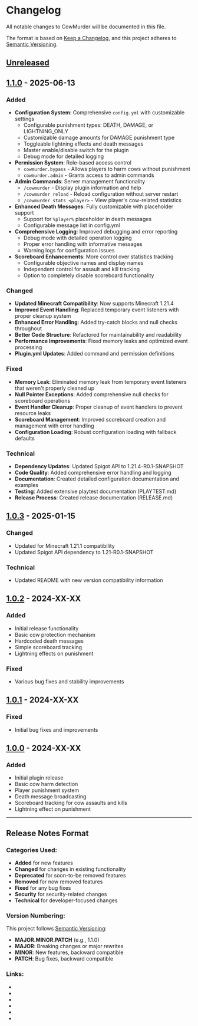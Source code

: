 # Changelog

All notable changes to CowMurder will be documented in this file.

The format is based on [Keep a Changelog](https://keepachangelog.com/en/1.0.0/),
and this project adheres to [Semantic Versioning](https://semver.org/spec/v2.0.0.html).

## [Unreleased]

## [1.1.0] - 2025-06-13

### Added
- **Configuration System**: Comprehensive `config.yml` with customizable settings
  - Configurable punishment types: DEATH, DAMAGE, or LIGHTNING_ONLY
  - Customizable damage amounts for DAMAGE punishment type
  - Toggleable lightning effects and death messages
  - Master enable/disable switch for the plugin
  - Debug mode for detailed logging
- **Permission System**: Role-based access control
  - `cowmurder.bypass` - Allows players to harm cows without punishment
  - `cowmurder.admin` - Grants access to admin commands
- **Admin Commands**: Server management functionality
  - `/cowmurder` - Display plugin information and help
  - `/cowmurder reload` - Reload configuration without server restart
  - `/cowmurder stats <player>` - View player's cow-related statistics
- **Enhanced Death Messages**: Fully customizable with placeholder support
  - Support for `%player%` placeholder in death messages
  - Configurable message list in config.yml
- **Comprehensive Logging**: Improved debugging and error reporting
  - Debug mode with detailed operation logging
  - Proper error handling with informative messages
  - Warning logs for configuration issues
- **Scoreboard Enhancements**: More control over statistics tracking
  - Configurable objective names and display names
  - Independent control for assault and kill tracking
  - Option to completely disable scoreboard functionality

### Changed
- **Updated Minecraft Compatibility**: Now supports Minecraft 1.21.4
- **Improved Event Handling**: Replaced temporary event listeners with proper cleanup system
- **Enhanced Error Handling**: Added try-catch blocks and null checks throughout
- **Better Code Structure**: Refactored for maintainability and readability
- **Performance Improvements**: Fixed memory leaks and optimized event processing
- **Plugin.yml Updates**: Added command and permission definitions

### Fixed
- **Memory Leak**: Eliminated memory leak from temporary event listeners that weren't properly cleaned up
- **Null Pointer Exceptions**: Added comprehensive null checks for scoreboard operations
- **Event Handler Cleanup**: Proper cleanup of event handlers to prevent resource leaks
- **Scoreboard Management**: Improved scoreboard creation and management with error handling
- **Configuration Loading**: Robust configuration loading with fallback defaults

### Technical
- **Dependency Updates**: Updated Spigot API to 1.21.4-R0.1-SNAPSHOT
- **Code Quality**: Added comprehensive error handling and logging
- **Documentation**: Created detailed configuration documentation and examples
- **Testing**: Added extensive playtest documentation (PLAYTEST.md)
- **Release Process**: Created release documentation (RELEASE.md)

## [1.0.3] - 2025-01-15

### Changed
- Updated for Minecraft 1.21.1 compatibility
- Updated Spigot API dependency to 1.21-R0.1-SNAPSHOT

### Technical
- Updated README with new version compatibility information

## [1.0.2] - 2024-XX-XX

### Added
- Initial release functionality
- Basic cow protection mechanism
- Hardcoded death messages
- Simple scoreboard tracking
- Lightning effects on punishment

### Fixed
- Various bug fixes and stability improvements

## [1.0.1] - 2024-XX-XX

### Fixed
- Initial bug fixes and improvements

## [1.0.0] - 2024-XX-XX

### Added
- Initial plugin release
- Basic cow harm detection
- Player punishment system
- Death message broadcasting
- Scoreboard tracking for cow assaults and kills
- Lightning effect on punishment

---

## Release Notes Format

### Categories Used:
- **Added** for new features
- **Changed** for changes in existing functionality  
- **Deprecated** for soon-to-be removed features
- **Removed** for now removed features
- **Fixed** for any bug fixes
- **Security** for security-related changes
- **Technical** for developer-focused changes

### Version Numbering:
This project follows [Semantic Versioning](https://semver.org/):
- **MAJOR.MINOR.PATCH** (e.g., 1.1.0)
- **MAJOR**: Breaking changes or major rewrites
- **MINOR**: New features, backward compatible
- **PATCH**: Bug fixes, backward compatible

### Links:
- [Unreleased]: https://github.com/voidfemme/cow_murder/compare/v1.1.0...HEAD
- [1.1.0]: https://github.com/voidfemme/cow_murder/compare/v1.0.3...v1.1.0
- [1.0.3]: https://github.com/voidfemme/cow_murder/compare/v1.0.2...v1.0.3
- [1.0.2]: https://github.com/voidfemme/cow_murder/compare/v1.0.1...v1.0.2
- [1.0.1]: https://github.com/voidfemme/cow_murder/compare/v1.0.0...v1.0.1
- [1.0.0]: https://github.com/voidfemme/cow_murder/releases/tag/v1.0.0
